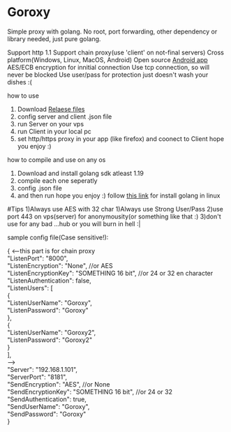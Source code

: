 # Goroxy
Simple proxy with golang. No root, port forwarding, other dependency or library needed, just pure golang.

Support http 1.1 
Support chain proxy(use 'client' on not-final servers)
Cross platform(Windows, Linux, MacOS, Android)
Open source <a href="https://github.com/khordady/Goroxy_Android">Android app</a>
AES/ECB encryption for innitial connection
Use tcp connection, so will never be blocked
Use user/pass for protection
just doesn't wash your dishes :(

how to use
1) Download <a href="https://github.com/khordady/goroxy/releases">Relaese files</a>
2) config server and client .json file
3) run Server on your vps
4) run Client in your local pc
5) set http/https proxy in your app (like firefox) and coonect to Client
hope you enjoy :)

how to compile and use on any os
1) Download and install golang sdk atleast 1.19
2) compile each one seperatly
3) config .json file
4) and then run
hope you enjoy  :)
follow <a href="https://golangdocs.com/install-go-linux">this link</a> for install golang in linux

#Tips
1)Always use AES with 32 char
1)Always use Strong User/Pass
2)use port 443 on vps(server) for anonymousity(or something like that :)
3)don't use for any bad ...hub or you will burn in hell :|

sample config file(Case sensitive!):

{
<--this part is for chain proxy</br>
  "ListenPort": "8000",</br>
  "ListenEncryption": "None", //or AES</br>
  "ListenEncryptionKey": "SOMETHING 16 bit", //or 24 or 32 en character</br>
  "ListenAuthentication": false,</br>
  "ListenUsers": [</br>
    {</br>
      "ListenUserName": "Goroxy",</br>
      "ListenPassword": "Goroxy"</br>
    },</br>
    {</br>
      "ListenUserName": "Goroxy2",</br>
      "ListenPassword": "Goroxy2"</br>
    }</br>
  ],</br>
  --></br>
  "Server": "192.168.1.101",</br>
  "ServerPort": "8181",</br>
  "SendEncryption": "AES",  //or None</br>
  "SendEncryptionKey": "SOMETHING 16 bit", //or 24 or 32</br>
  "SendAuthentication": true,</br>
  "SendUserName": "Goroxy",</br>
  "SendPassword": "Goroxy"</br>
}</br>
